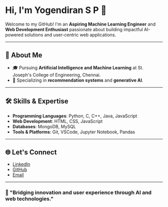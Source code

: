 # Hi, I'm Yogendiran S P 👋  

Welcome to my GitHub! I'm an **Aspiring Machine Learning Engineer** and **Web Development Enthusiast** passionate about building impactful AI-powered solutions and user-centric web applications.  

---

## 🚀 About Me  
- 🎓 Pursuing **Artificial Intelligence and Machine Learning** at St. Joseph's College of Engineering, Chennai.  
- 🧠 Specializing in **recommendation systems** and **generative AI**.  

---

## 🛠️ Skills & Expertise  
- **Programming Languages**: Python, C, C++, Java, JavaScript  
- **Web Development**: HTML, CSS, JavaScript  
- **Databases**: MongoDB, MySQL  
- **Tools & Platforms**: Git, VSCode, Jupyter Notebook, Pandas  

---

## 🌐 Let's Connect  
- [LinkedIn](https://www.linkedin.com/in/yogendiran-s-p-b39b03326)  
- [GitHub](https://github.com/Jidendiran-coder)  
- [Email](mailto:jyogendiran@gmail.com)  

---

### 🌟 "Bridging innovation and user experience through AI and web technologies."
